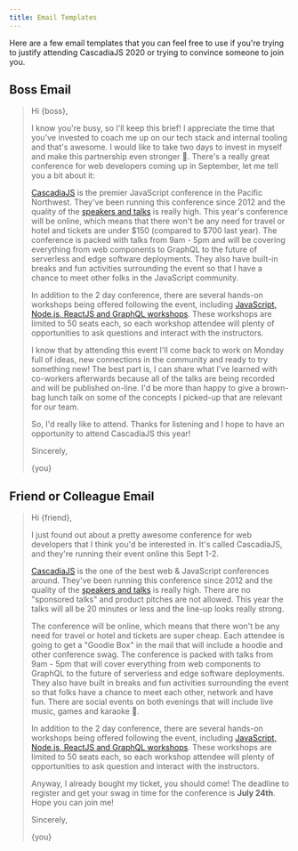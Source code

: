 ```yaml
---
title: Email Templates
---
```

Here are a few email templates that you can feel free to use if you're trying to justify attending CascadiaJS 2020 or trying to convince someone to join you.


## Boss Email

<blockquote>

Hi {boss},

I know you're busy, so I'll keep this brief! I appreciate the time that you've invested to coach me up on our tech stack and internal tooling and that's awesome. I would like to take two days to invest in myself and make this partnership even stronger 💪.  There's a really great conference for web developers coming up in September, let me tell you a bit about it:

[CascadiaJS](https://2020.cascadiajs.com) is the premier JavaScript conference in the Pacific Northwest. They've been running this conference since 2012 and the quality of the [speakers and talks](https://www.youtube.com/c/CascadiaJSConf/playlists) is really high.  This year's conference will be online, which means that there won't be any need for travel or hotel and tickets are under $150 (compared to $700 last year). The conference is packed with talks from 9am - 5pm and will be covering everything from web components to GraphQL to the future of serverless and edge software deployments. They also have built-in breaks and fun activities surrounding the event so that I have a chance to meet other folks in the JavaScript community.

In addition to the 2 day conference, there are several hands-on workshops being offered following the event, including [JavaScript, Node.js, ReactJS and GraphQL workshops](https://2020.cascadiajs.com/workshops). These workshops are limited to 50 seats each, so each workshop attendee will plenty of opportunities to ask questions and interact with the instructors.

I know that by attending this event I'll come back to work on Monday full of ideas, new connections in the community and ready to try something new! The best part is, I can share what I've learned with co-workers afterwards because all of the talks are being recorded and will be published on-line. I'd be more than happy to give a brown-bag lunch talk on some of the concepts I picked-up that are relevant for our team.

So, I'd really like to attend. Thanks for listening and I hope to have an opportunity to attend CascadiaJS this year!

Sincerely,

{you}
</blockquote>

## Friend or Colleague Email

<blockquote>

Hi {friend},

I just found out about a pretty awesome conference for web developers that I think you'd be interested in. It's called CascadiaJS, and they're running their event online this Sept 1-2.

[CascadiaJS](https://2020.cascadiajs.com) is the one of the best web & JavaScript conferences around. They've been running this conference since 2012 and the quality of the [speakers and talks](https://www.youtube.com/c/CascadiaJSConf/playlists) is really high. There are no "sponsored talks" and product pitches are not allowed. This year the talks will all be 20 minutes or less and the line-up looks really strong.

The conference will be online, which means that there won't be any need for travel or hotel and tickets are super cheap. Each attendee is going to get a "Goodie Box" in the mail that will include a hoodie and other conference swag. The conference is packed with talks from 9am - 5pm that will cover everything from web components to GraphQL to the future of serverless and edge software deployments. They also have built in breaks and fun activities surrounding the event so that folks have a chance to meet each other, network and have fun. There are social events on both evenings that will include live music, games and karaoke 🎤.

In addition to the 2 day conference, there are several hands-on workshops being offered following the event, including [JavaScript, Node.js, ReactJS and GraphQL workshops](https://2020.cascadiajs.com/workshops). These workshops are limited to 50 seats each, so each workshop attendee will plenty of opportunities to ask question and interact with the instructors.

Anyway, I already bought my ticket, you should come! The deadline to register and get your swag in time for the conference is **July 24th**. Hope you can join me!

Sincerely,

{you}
</blockquote>